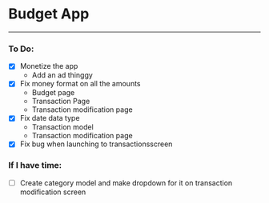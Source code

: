 # Budget App
---
### To Do:
* [x] Monetize the app
	* Add an ad thinggy
* [x] Fix money format on all the amounts
	* Budget page
	* Transaction Page
	* Transaction modification page
* [x] Fix date data type
	* Transaction model
	* Transaction modification page
* [x] Fix bug when launching to transactionsscreen

### If I have time:
* [ ] Create category model and make dropdown for it on transaction modification screen

